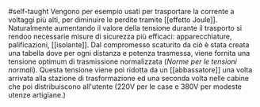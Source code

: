 #self-taught 
Vengono per esempio usati per trasportare la corrente a voltaggi più alti, per diminuire le perdite tramite [[effetto Joule]].
Naturalmente aumentando il valore della tensione durante il trasporto si rendoo necessarie misure di sicurezza più efficaci: apparecchiature, palificazioni, [[isolante]]. Dal compromesso scaturito da ciò è stata creata una tabella dove per ogni distanza e potenza trasmessa, viene fornita una tensione optimum di trasmissione normalizzata (_Norme per le tensioni normali_).
Questa tensione viene poi ridotta da un [[abbassatore]] una volta arrivata alla stazione di trasformazione ed una seconda volta nelle cabine che poi distribuiscono all'utente (220V per le case e 380V per modeste utenze artigiane.)